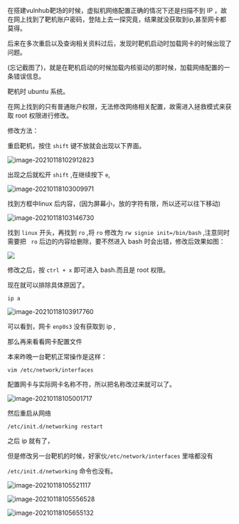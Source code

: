 在搭建vulnhub靶场的时候，虚拟机网络配置正确的情况下还是扫描不到 IP ，故在网上找到了靶机账户密码，登陆上去一探究竟，结果就没获取到ip,甚至网卡都莫得。

后来在多次重启以及查询相关资料过后，发现时靶机启动时加载网卡的时候出现了问题。

(忘记截图了)，就是在靶机启动的时候加载内核驱动的那时候，加载网络配置的一条错误信息。

靶机时 ubuntu 系统。

在网上找到的只有普通账户权限，无法修改网络相关配置，故需进入拯救模式来获取 root 权限进行修改。

修改方法：

重启靶机，按住 `shift` 键不放就会出现以下界面。

![image-20210118102912823](img/image-20210118102912823.png)

出现之后就松开 `shift` ,在继续按下 `e`,

![image-20210118103009971](img/image-20210118103009971.png)

找到方框中linux 后内容，(因为屏幕小，放的字符有限，所以还可以往下移动)

![image-20210118103146730](img/image-20210118103146730.png)

找到 `linux` 开头，再找到 `ro` ,将 `ro` 修改为 `rw signie init=/bin/bash` ,注意同时需要把 ` ro` 后边的内容给删除，要不然进入 bash 时会出错，修改后效果如图：

![ ](img/image-20210118103616606.png)

 修改之后，按 `ctrl + x` 即可进入 bash.而且是 root 权限。

现在就可以排除具体原因了。

```
ip a
```



![image-20210118103917760](img/image-20210118103917760.png)

可以看到，网卡 `enp0s3` 没有获取到 ip ,

那么再来看看网卡配置文件

本来昨晚一台靶机正常操作是这样：

```
vim /etc/network/interfaces
```

配置网卡与实际网卡名称不符，所以把名称改过来就可以了。

![image-20210118105001717](img/image-20210118105001717.png)

然后重启从网络

```
/etc/init.d/networking restart
```

之后 ip 就有了，

但是修改另一台靶机的时候，好家伙`/etc/network/interfaces` 里啥都没有

`/etc/init.d/networking` 命令也没有。

![image-20210118105521117](img/image-20210118105521117.png)

![image-20210118105556528](img/image-20210118105556528.png)

![image-20210118105655132](img/image-20210118105655132.png)